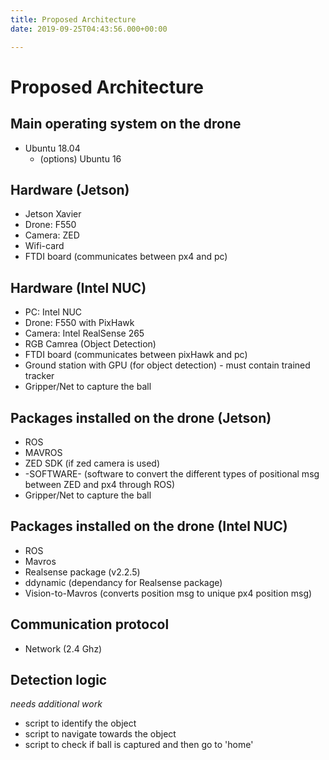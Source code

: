 ```yaml
---
title: Proposed Architecture
date: 2019-09-25T04:43:56.000+00:00

---
```

# Proposed Architecture

## Main operating system on the drone
* Ubuntu 18.04
    * (options) Ubuntu 16
    
## Hardware (Jetson)
* Jetson Xavier
* Drone: F550
* Camera: ZED
* Wifi-card 
* FTDI board (communicates between px4 and pc)

## Hardware (Intel NUC)
* PC: Intel NUC
* Drone: F550 with PixHawk
* Camera: Intel RealSense 265
* RGB Camrea (Object Detection)
* FTDI board (communicates between pixHawk and pc)
* Ground station with GPU (for object detection) - must contain trained tracker
* Gripper/Net to capture the ball

## Packages installed on the drone (Jetson)
* ROS
* MAVROS
* ZED SDK (if zed camera is used)
* -SOFTWARE- (software to convert the different types of positional msg between ZED and px4 through ROS)
* Gripper/Net to capture the ball

## Packages installed on the drone (Intel NUC)
* ROS
* Mavros
* Realsense package (v2.2.5)
* ddynamic (dependancy for Realsense package)
* Vision-to-Mavros (converts position msg to unique px4 position msg)

## Communication protocol
* Network (2.4 Ghz)

## Detection logic
_needs additional work_

* script to identify the object
* script to navigate towards the object
* script to check if ball is captured and then go to 'home'